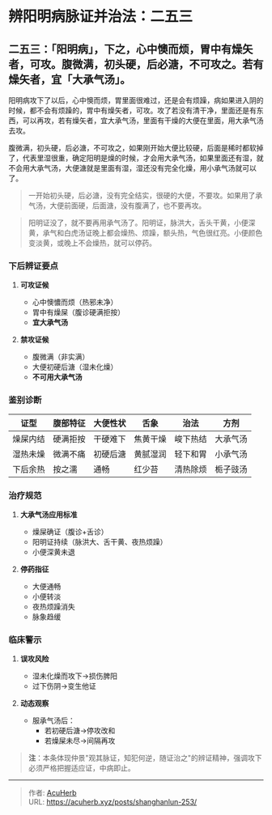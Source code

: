# 辨阳明病脉证并治法：二五三


## 二五三：「阳明病」，下之，心中懊而烦，胃中有燥矢者，可攻。腹微满，初头硬，后必溏，不可攻之。若有燥矢者，宜「大承气汤」。

<!--more-->

阳明病攻下了以后，心中懊而烦，胃里面很难过，还是会有烦躁，病如果进入阴的时候，都不会有烦躁的，胃中有燥矢者，可攻。攻了若没有清干净，里面还是有东西，可以再攻，若有燥矢者，宜大承气汤，里面有干燥的大便在里面，用大承气汤去攻。

腹微满，初头硬，后必溏，不可攻之，如果刚开始大便比较硬，后面是稀时都软掉了，代表里湿很重，确定阳明是燥的时候，才会用大承气汤，如果里面还有湿，就不会用大承气汤，大便溏就是里面有湿，湿还没有完全化燥，用小承气汤就可以了。

> 一开始初头硬，后必溏，没有完全结实，很硬的大便，不要攻。如果用了承气汤，大便前面硬，后面溏，没有腹满了，也不要再攻。

> 阳明证没了，就不要再用承气汤了。阳明证，脉洪大，舌头干黄，小便深黄，承气和白虎汤证晚上都会燥热、烦躁，额头热，气色很红亮。小便颜色变淡黄，或晚上不会燥热，就可以停药。

### 下后辨证要点
1. **可攻证候**
   - 心中懊憹而烦（热邪未净）
   - 胃中有燥屎（腹诊硬满拒按）
   - **宜大承气汤**

2. **禁攻证候**
   - 腹微满（非实满）
   - 大便初硬后溏（湿未化燥）
   - **不可用大承气汤**

### 鉴别诊断
| **证型**       | 腹部特征       | 大便性状     | 舌象       | 治法         | 方剂       |
|----------------|----------------|--------------|------------|--------------|------------|
| 燥屎内结       | 硬满拒按       | 干硬难下     | 焦黄干燥   | 峻下热结     | 大承气汤   |
| 湿热未燥       | 微满不痛       | 初硬后溏     | 黄腻湿润   | 轻下和胃     | 小承气汤   |
| 下后余热       | 按之濡         | 通畅         | 红少苔     | 清热除烦     | 栀子豉汤   |

### 治疗规范
1. **大承气汤应用标准**
   - 燥屎确证（腹诊+舌诊）
   - 阳明证持续（脉洪大、舌干黄、夜热烦躁）
   - 小便深黄未退

2. **停药指征**
   - 大便通畅
   - 小便转淡
   - 夜热烦躁消失
   - 脉象趋缓

### 临床警示
1. **误攻风险**
   - 湿未化燥而攻下→损伤脾阳
   - 过下伤阴→变生他证

2. **动态观察**
   - 服承气汤后：
     - 若初硬后溏→停攻改和
     - 若燥屎未尽→间隔再攻

> **注**：本条体现仲景"观其脉证，知犯何逆，随证治之"的辨证精神，强调攻下必须严格把握适应证，中病即止。

---

> 作者: [AcuHerb](https://acuherb.xyz)  
> URL: https://acuherb.xyz/posts/shanghanlun-253/  

